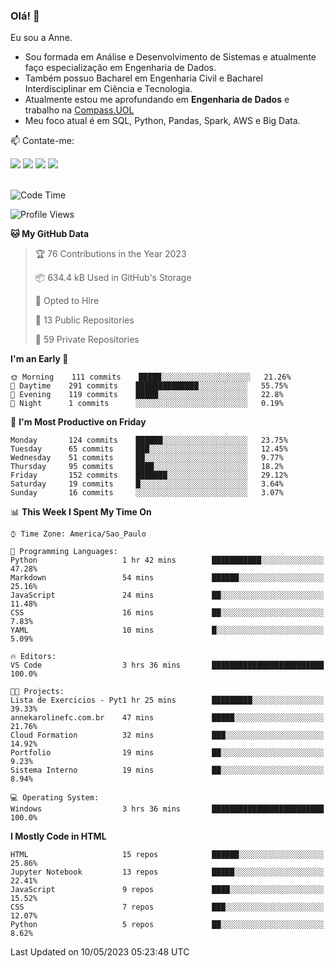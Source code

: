 ### Olá! 👋
Eu sou a Anne. 
- Sou formada em Análise e Desenvolvimento de Sistemas e atualmente faço especialização em Engenharia de Dados.
- Também possuo Bacharel em Engenharia Civil e Bacharel Interdisciplinar em Ciência e Tecnologia.
- Atualmente estou me aprofundando em **Engenharia de Dados** e trabalho na [Compass.UOL](https://compass.uol/pt/home/) 
- Meu foco atual é em SQL, Python, Pandas, Spark, AWS e Big Data.

📫 Contate-me: 

<div>
<a href="https://www.instagram.com/annekarolinefc/" target="_blank"><img src="https://img.shields.io/badge/-Instagram-%23E4405F?style=for-the-badge&logo=instagram&logoColor=white" target="_blank"></a> 
<a href = "mailto:annekarolinefc@gmail.com"><img src="https://img.shields.io/badge/-Gmail-%23333?style=for-the-badge&logo=gmail&logoColor=white" target="_blank"></a>
<a href="https://www.linkedin.com/in/devannekarolinefc/" target="_blank"><img src="https://img.shields.io/badge/-LinkedIn-%230077B5?style=for-the-badge&logo=linkedin&logoColor=white" target="_blank"></a> 
<a href="https://api.whatsapp.com/send?phone=5533991375118&text=Ol%C3%A1%20Anne!%20" target="_blank"><img src="https://img.shields.io/badge/WhatsApp-25D366?style=for-the-badge&logo=whatsapp&logoColor=white" target="_blank"></a>
</div>

  
<!--
  <img align="center" alt="Anne-An" height="30" width="40" src="https://github.com/devicons/devicon/blob/master/icons/angularjs/angularjs-original.svg">
-->

</br>

<!--START_SECTION:waka-->
![Code Time](http://img.shields.io/badge/Code%20Time-171%20hrs%2028%20mins-blue)

![Profile Views](http://img.shields.io/badge/Profile%20Views-2-blue)

**🐱 My GitHub Data** 

> 🏆 76 Contributions in the Year 2023
 > 
> 📦 634.4 kB Used in GitHub's Storage 
 > 
> 💼 Opted to Hire
 > 
> 📜 13 Public Repositories 
 > 
> 🔑 59 Private Repositories  
 > 
**I'm an Early 🐤** 

```text
🌞 Morning    111 commits    █████░░░░░░░░░░░░░░░░░░░░   21.26% 
🌇 Daytime    291 commits    ██████████████░░░░░░░░░░░   55.75% 
🌃 Evening    119 commits    █████░░░░░░░░░░░░░░░░░░░░   22.8% 
🌙 Night      1 commits      ░░░░░░░░░░░░░░░░░░░░░░░░░   0.19%

```
📅 **I'm Most Productive on Friday** 

```text
Monday       124 commits    ██████░░░░░░░░░░░░░░░░░░░   23.75% 
Tuesday      65 commits     ███░░░░░░░░░░░░░░░░░░░░░░   12.45% 
Wednesday    51 commits     ██░░░░░░░░░░░░░░░░░░░░░░░   9.77% 
Thursday     95 commits     ████░░░░░░░░░░░░░░░░░░░░░   18.2% 
Friday       152 commits    ███████░░░░░░░░░░░░░░░░░░   29.12% 
Saturday     19 commits     █░░░░░░░░░░░░░░░░░░░░░░░░   3.64% 
Sunday       16 commits     ░░░░░░░░░░░░░░░░░░░░░░░░░   3.07%

```


📊 **This Week I Spent My Time On** 

```text
⌚︎ Time Zone: America/Sao_Paulo

💬 Programming Languages: 
Python                   1 hr 42 mins        ███████████░░░░░░░░░░░░░░   47.28% 
Markdown                 54 mins             ██████░░░░░░░░░░░░░░░░░░░   25.16% 
JavaScript               24 mins             ██░░░░░░░░░░░░░░░░░░░░░░░   11.48% 
CSS                      16 mins             ██░░░░░░░░░░░░░░░░░░░░░░░   7.83% 
YAML                     10 mins             █░░░░░░░░░░░░░░░░░░░░░░░░   5.09%

🔥 Editors: 
VS Code                  3 hrs 36 mins       █████████████████████████   100.0%

🐱‍💻 Projects: 
Lista de Exercicios - Pyt1 hr 25 mins        █████████░░░░░░░░░░░░░░░░   39.33% 
annekarolinefc.com.br    47 mins             █████░░░░░░░░░░░░░░░░░░░░   21.76% 
Cloud Formation          32 mins             ███░░░░░░░░░░░░░░░░░░░░░░   14.92% 
Portfolio                19 mins             ██░░░░░░░░░░░░░░░░░░░░░░░   9.23% 
Sistema Interno          19 mins             ██░░░░░░░░░░░░░░░░░░░░░░░   8.94%

💻 Operating System: 
Windows                  3 hrs 36 mins       █████████████████████████   100.0%

```

**I Mostly Code in HTML** 

```text
HTML                     15 repos            ██████░░░░░░░░░░░░░░░░░░░   25.86% 
Jupyter Notebook         13 repos            █████░░░░░░░░░░░░░░░░░░░░   22.41% 
JavaScript               9 repos             ████░░░░░░░░░░░░░░░░░░░░░   15.52% 
CSS                      7 repos             ███░░░░░░░░░░░░░░░░░░░░░░   12.07% 
Python                   5 repos             ██░░░░░░░░░░░░░░░░░░░░░░░   8.62%

```



 Last Updated on 10/05/2023 05:23:48 UTC
<!--END_SECTION:waka-->
  
